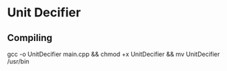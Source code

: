 # Unit Decifier

## Compiling 
gcc -o UnitDecifier main.cpp && chmod +x UnitDecifier && mv UnitDecifier /usr/bin
